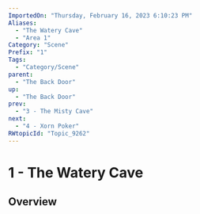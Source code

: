 ```yaml
---
ImportedOn: "Thursday, February 16, 2023 6:10:23 PM"
Aliases:
  - "The Watery Cave"
  - "Area 1"
Category: "Scene"
Prefix: "1"
Tags:
  - "Category/Scene"
parent:
  - "The Back Door"
up:
  - "The Back Door"
prev:
  - "3 - The Misty Cave"
next:
  - "4 - Xorn Poker"
RWtopicId: "Topic_9262"
---
```

# 1 - The Watery Cave
## Overview
